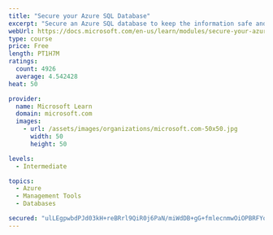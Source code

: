 ```yaml
---
title: "Secure your Azure SQL Database"
excerpt: "Secure an Azure SQL database to keep the information safe and diagnose potential security concerns as they happen."
webUrl: https://docs.microsoft.com/en-us/learn/modules/secure-your-azure-sql-database/
type: course
price: Free
length: PT1H7M
ratings:
  count: 4926
  average: 4.542428
heat: 50

provider:
  name: Microsoft Learn
  domain: microsoft.com
  images:
    - url: /assets/images/organizations/microsoft.com-50x50.jpg
      width: 50
      height: 50

levels:
  - Intermediate

topics:
  - Azure
  - Management Tools
  - Databases

secured: "ulLEgpwbdPJd03kH+reBRrl9QiR0j6PaN/miWdDB+gG+fmlecnmwOiOPBRFYo2bTv6d7NJQMD/NhkuG5GepuJlysezAdngyG2dPvtF1BRcsLw24gs4Ip5esrnJ8sSl+ju8+bcJfL6GMRlSlCfdppXuBDUVjXAJKkHTcWHVBAi+FjCzhABWc5Xzne5h/14bcerKDPXclmRTH1wqQzCtuwv+66aLt6JsCU7uDRXKjD4aLuM5KJOClWtnJPk11p2HB0AFo2Mm28rS7y5eHAlYa2LtHsqo1vGtAdx1JiC8Y9+8IeXOghJ8x0QM9y325YAWjqx0PBPyudTnTFz8uxsOQXMLxl5gZSfHhYqn7KfGne6RAD2SdLgrV/d07R/VhHjdyPnHyd83iKZ/J4Xw6UKHnmEkTjS9qL6oaxbwZ1yIqdMrg=;qyCbioIYG9N3uT8/DQ5yaw=="
---
```


